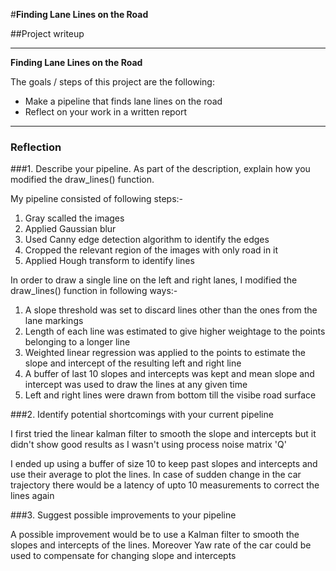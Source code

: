 #**Finding Lane Lines on the Road**

##Project writeup



---

**Finding Lane Lines on the Road**

The goals / steps of this project are the following:
* Make a pipeline that finds lane lines on the road
* Reflect on your work in a written report


[//]: # (Image References)

[image1]: ./examples/grayscale.jpg "Grayscale"

---

### Reflection

###1. Describe your pipeline. As part of the description, explain how you modified the draw_lines() function.

My pipeline consisted of following steps:-
1. Gray scalled the images
2. Applied Gaussian blur
3. Used Canny edge detection algorithm to identify the edges
4. Cropped the relevant region of the images with only road in it
5. Applied Hough transform to identify lines


In order to draw a single line on the left and right lanes, I modified the draw_lines() function in following ways:-
1. A slope threshold was set to discard lines other than the ones from the lane markings
2. Length of each line was estimated to give higher weightage to the points belonging to a longer line
3. Weighted linear regression was applied to the points to estimate the slope and intercept of the resulting left and right line
4. A buffer of last 10 slopes and intercepts was kept and mean slope and intercept was used to draw the lines at any given time
5. Left and right lines were drawn from bottom till the visibe road surface





###2. Identify potential shortcomings with your current pipeline


I first tried the linear kalman filter to smooth the slope and intercepts but it didn't show good results as I wasn't using process noise matrix 'Q'

I ended up using a buffer of size 10 to keep past slopes and intercepts and use their average to plot the lines. In case of sudden change in the car trajectory there would be a latency of upto 10 measurements to correct the lines again





###3. Suggest possible improvements to your pipeline

A possible improvement would be to use a Kalman filter to smooth the slopes and intercepts of the lines. Moreover Yaw rate of the car could be used to compensate for changing slope and intercepts
